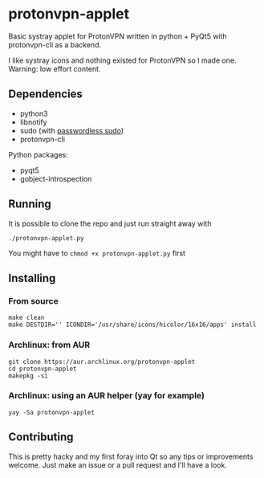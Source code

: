 # protonvpn-applet
Basic systray applet for ProtonVPN written in python + PyQt5 with protonvpn-cli as a backend.

I like systray icons and nothing existed for ProtonVPN so I made one. Warning: low effort content.

## Dependencies
- python3
- libnotify
- sudo (with [passwordless sudo](https://wiki.archlinux.org/index.php/Sudo#Example_entries))
- protonvpn-cli

Python packages:
- pyqt5
- gobject-introspection

## Running
It is possible to clone the repo and just run straight away with
```
./protonvpn-applet.py
```
You might have to `chmod +x protonvpn-applet.py` first

## Installing
### From source
```
make clean
make DESTDIR='' ICONDIR='/usr/share/icons/hicolor/16x16/apps' install
```

### Archlinux: from AUR
```
git clone https://aur.archlinux.org/protonvpn-applet
cd protonvpn-applet
makepkg -si
```

### Archlinux: using an AUR helper (yay for example)
```
yay -Sa protonvpn-applet
```

## Contributing
This is pretty hacky and my first foray into Qt so any tips or improvements welcome. Just make an issue or a pull request and I'll have a look.
